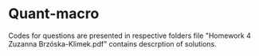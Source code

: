 # Quant-macro
Codes for questions are presented in respective folders
file "Homework 4 Zuzanna Brzóska-Klimek.pdf" contains descrption of solutions.
